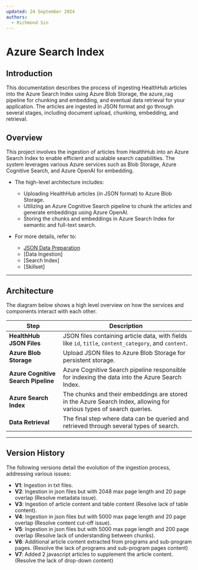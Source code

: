```yaml
---
updated: 24 September 2024
authors:
  - Richmond Sin
---
```


# Azure Search Index

## Introduction

This documentation describes the process of ingesting HealthHub articles into the Azure Search Index using Azure Blob Storage, the azure_rag pipeline for chunking and embedding, and eventual data retrieval for your application. The articles are ingested in JSON format and go through several stages, including document upload, chunking, embedding, and retrieval.

## Overview

This project involves the ingestion of articles from HealthHub into an Azure Search Index to enable efficient and scalable search capabilities. The system leverages various Azure services such as Blob Storage, Azure Cognitive Search, and Azure OpenAI for embedding.

- The high-level architecture includes:

  - Uploading HealthHub articles (in JSON format) to Azure Blob Storage.
  - Utilizing an Azure Cognitive Search pipeline to chunk the articles and generate embeddings using Azure OpenAI.
  - Storing the chunks and embeddings in Azure Search Index for semantic and full-text search.

- For more details, refer to:
  - [JSON Data Preparation](https://synapxe-dna.github.io/technical-docs/projects/genai/health-hub/data-pipeline/azure_rag/)
  - [Data Ingestion]
  - [Search Index]
  - [Skillset]

---

## Architecture

The diagram below shows a high level overview on how the services and components interact with each other.

| Step                                | Description                                                                                                         |
| ----------------------------------- | ------------------------------------------------------------------------------------------------------------------- |
| **HealthHub JSON Files**            | JSON files containing article data, with fields like `id`, `title`, `content_category`, and `content`.              |
| **Azure Blob Storage**              | Upload JSON files to Azure Blob Storage for persistent storage.                                                     |
| **Azure Cognitive Search Pipeline** | Azure Cognitive Search pipeline responsible for indexing the data into the Azure Search Index.                      |
| **Azure Search Index**              | The chunks and their embeddings are stored in the Azure Search Index, allowing for various types of search queries. |
| **Data Retrieval**                  | The final step where data can be queried and retrieved through several types of search.                             |

---

## Version History

The following versions detail the evolution of the ingestion process, addressing various issues:

- **V1**: Ingestion in txt files.
- **V2**: Ingestion in json files but with 2048 max page length and 20 page overlap (Resolve metadata issue).
- **V3**: Ingestion of article content and table content (Resolve lack of table content).
- **V4**: Ingestion in json files but with 5000 max page length and 20 page overlap (Resolve content cut-off issue).
- **V5**: Ingestion in json files but with 5000 max page length and 200 page overlap (Resolve lack of understanding between chunks).
- **V6**: Additional article content extracted from programs and sub-program pages. (Resolve the lack of programs and sub-program pages content)
- **V7**: Added 2 javascript articles to supplement the article content. (Resolve the lack of drop-down content)

